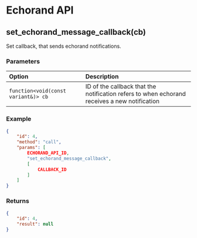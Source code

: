 # Echorand API

## set\_echorand\_message\_callback(cb)

Set callback, that sends echorand notifications.

### Parameters

| Option | Description |
| :--- | :--- |
| `function<void(const variant&)> cb` | ID of the callback that the notification refers to when echorand receives a new notification |

### Example

```json
{
    "id": 4,
    "method": "call",
    "params": [
        ECHORAND_API_ID,
        "set_echorand_message_callback",
        [
            CALLBACK_ID
        ]
    ]
}
```

### Returns

```json
{
    "id": 4,
    "result": null
}
```